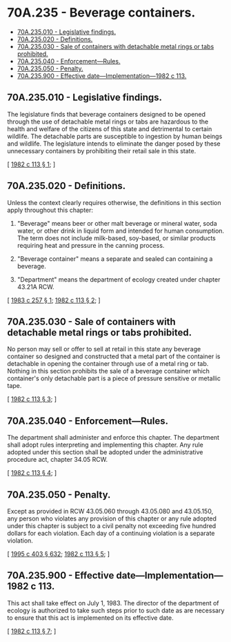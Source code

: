 # 70A.235 - Beverage containers.
* [70A.235.010 - Legislative findings.](#70a235010---legislative-findings)
* [70A.235.020 - Definitions.](#70a235020---definitions)
* [70A.235.030 - Sale of containers with detachable metal rings or tabs prohibited.](#70a235030---sale-of-containers-with-detachable-metal-rings-or-tabs-prohibited)
* [70A.235.040 - Enforcement—Rules.](#70a235040---enforcementrules)
* [70A.235.050 - Penalty.](#70a235050---penalty)
* [70A.235.900 - Effective date—Implementation—1982 c 113.](#70a235900---effective-dateimplementation1982-c-113)
## 70A.235.010 - Legislative findings.
The legislature finds that beverage containers designed to be opened through the use of detachable metal rings or tabs are hazardous to the health and welfare of the citizens of this state and detrimental to certain wildlife. The detachable parts are susceptible to ingestion by human beings and wildlife. The legislature intends to eliminate the danger posed by these unnecessary containers by prohibiting their retail sale in this state.

\[ [1982 c 113 § 1](http://leg.wa.gov/CodeReviser/documents/sessionlaw/1982c113.pdf?cite=1982%20c%20113%20§%201); \]

## 70A.235.020 - Definitions.
Unless the context clearly requires otherwise, the definitions in this section apply throughout this chapter:

1. "Beverage" means beer or other malt beverage or mineral water, soda water, or other drink in liquid form and intended for human consumption. The term does not include milk-based, soy-based, or similar products requiring heat and pressure in the canning process.

2. "Beverage container" means a separate and sealed can containing a beverage.

3. "Department" means the department of ecology created under chapter 43.21A RCW.

\[ [1983 c 257 § 1](http://leg.wa.gov/CodeReviser/documents/sessionlaw/1983c257.pdf?cite=1983%20c%20257%20§%201); [1982 c 113 § 2](http://leg.wa.gov/CodeReviser/documents/sessionlaw/1982c113.pdf?cite=1982%20c%20113%20§%202); \]

## 70A.235.030 - Sale of containers with detachable metal rings or tabs prohibited.
No person may sell or offer to sell at retail in this state any beverage container so designed and constructed that a metal part of the container is detachable in opening the container through use of a metal ring or tab. Nothing in this section prohibits the sale of a beverage container which container's only detachable part is a piece of pressure sensitive or metallic tape.

\[ [1982 c 113 § 3](http://leg.wa.gov/CodeReviser/documents/sessionlaw/1982c113.pdf?cite=1982%20c%20113%20§%203); \]

## 70A.235.040 - Enforcement—Rules.
The department shall administer and enforce this chapter. The department shall adopt rules interpreting and implementing this chapter. Any rule adopted under this section shall be adopted under the administrative procedure act, chapter 34.05 RCW.

\[ [1982 c 113 § 4](http://leg.wa.gov/CodeReviser/documents/sessionlaw/1982c113.pdf?cite=1982%20c%20113%20§%204); \]

## 70A.235.050 - Penalty.
Except as provided in RCW 43.05.060 through 43.05.080 and 43.05.150, any person who violates any provision of this chapter or any rule adopted under this chapter is subject to a civil penalty not exceeding five hundred dollars for each violation. Each day of a continuing violation is a separate violation.

\[ [1995 c 403 § 632](http://lawfilesext.leg.wa.gov/biennium/1995-96/Pdf/Bills/Session%20Laws/House/1010-S.SL.pdf?cite=1995%20c%20403%20§%20632); [1982 c 113 § 5](http://leg.wa.gov/CodeReviser/documents/sessionlaw/1982c113.pdf?cite=1982%20c%20113%20§%205); \]

## 70A.235.900 - Effective date—Implementation—1982 c 113.
This act shall take effect on July 1, 1983. The director of the department of ecology is authorized to take such steps prior to such date as are necessary to ensure that this act is implemented on its effective date.

\[ [1982 c 113 § 7](http://leg.wa.gov/CodeReviser/documents/sessionlaw/1982c113.pdf?cite=1982%20c%20113%20§%207); \]

